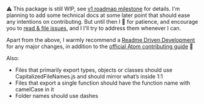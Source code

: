 :warning: This package is still WIP, see [v1 roadmap milestone](https://github.com/viddo/atom-textual-velocity/milestones) for details. I'm planning to add some technical docs at some later point that should ease any intentions on contributing. But until then I :pray: for patience, and encourage you to [read & file issues](https://github.com/viddo/atom-textual-velocity/issues), and I I'll try to address them whenever I can.

Apart from the above, I warmly recommend a [Readme Driven Development](http://tom.preston-werner.com/2010/08/23/readme-driven-development.html) for any major changes, in addition to the [official Atom contributing guide](https://github.com/atom/atom/blob/master/CONTRIBUTING.md) :bow:

Also:
- Files that primarily export types, objects or classes should use CapitalizedFileNames.js and should mirror what’s inside 1:1
- Files that export a single function should have the function name with camelCase in it
- Folder names should use dashes
